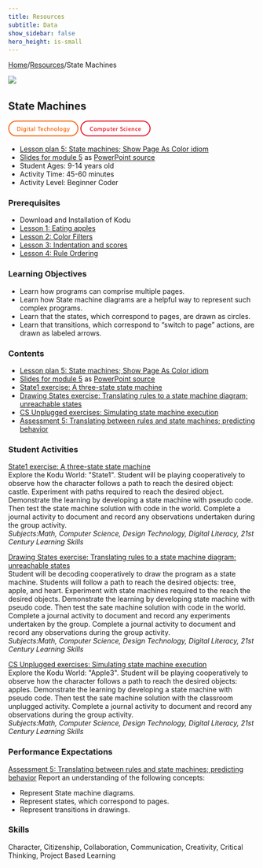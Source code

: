 ```yaml
---
title: Resources
subtitle: Data
show_sidebar: false
hero_height: is-small
---
```


[Home](..)/[Resources](.)/State Machines

[![](https://www.kodugamelab.com/API/Thumbnail?world=r9vwvpH3v0SnRRZnB69x2Q==)](https://worlds.kodugamelab.com/world/r9vwvpH3v0SnRRZnB69x2Q==)

## State Machines
![Digital Technology](dt.png) ![Computer Science](cs.png)

* [Lesson plan 5: State machines; Show Page As Color idiom](https://www.cs.cmu.edu/~dst/Kodu/Curriculum/modules/05/lesson5.pdf) 
* [Slides for module 5](https://www.cs.cmu.edu/~dst/Kodu/Curriculum/modules/05/slides5.pdf) as [PowerPoint source](https://www.cs.cmu.edu/~dst/Kodu/Curriculum/modules/05/slides5.pptx) 
* Student Ages: 9-14 years old
* Activity Time: 45-60 minutes
* Activity Level: Beginner Coder

### Prerequisites 
* Download and Installation of Kodu
* [Lesson 1: Eating apples](eating_apples)
* [Lesson 2: Color Filters](color_filters)
* [Lesson 3: Indentation and scores](indentation_and_scores)
* [Lesson 4: Rule Ordering](rule_ordering)

### Learning Objectives
* Learn how programs can comprise multiple pages.
* Learn how State machine diagrams are a helpful way to represent such complex programs.
* Learn that the states, which correspond to pages, are drawn as circles.
* Learn that transitions, which correspond to “switch to page” actions, are drawn as labeled arrows.

### Contents
* [Lesson plan 5: State machines; Show Page As Color idiom](https://www.cs.cmu.edu/~dst/Kodu/Curriculum/modules/05/lesson5.pdf) 
* [Slides for module 5](https://www.cs.cmu.edu/~dst/Kodu/Curriculum/modules/05/slides5.pdf) as [PowerPoint source](https://www.cs.cmu.edu/~dst/Kodu/Curriculum/modules/05/slides5.pptx) 
* [State1 exercise: A three-state state machine](https://www.cs.cmu.edu/~dst/Kodu/Curriculum/modules/05/05-state1.pdf)
* [Drawing States exercise: Translating rules to a state machine diagram; unreachable states](https://www.cs.cmu.edu/~dst/Kodu/Curriculum/modules/05/05-drawing.pdf)
* [CS Unplugged exercises: Simulating state machine execution](https://www.cs.cmu.edu/~dst/Kodu/Curriculum/modules/05/05-unplugged.pdf)
* [Assessment 5: Translating between rules and state machines; predicting behavior](https://www.cs.cmu.edu/~dst/Kodu/Curriculum/modules/05/questionnaire5.pdf)

### Student Activities
[State1 exercise: A three-state state machine](https://www.cs.cmu.edu/~dst/Kodu/Curriculum/modules/05/05-state1.pdf)<br>
Explore the Kodu World: "State1". Student will be playing cooperatively to observe how the character follows a path to reach the desired object: castle. Experiment with paths required to reach the desired object. Demonstrate the learning by developing a state machine with pseudo code. Then test the state machine solution with code in the world. Complete a journal activity to document and record any observations undertaken during the group activity.<br>
*Subjects:Math, Computer Science, Design Technology, Digital Literacy, 21st Century Learning Skills*

[Drawing States exercise: Translating rules to a state machine diagram; unreachable states](https://www.cs.cmu.edu/~dst/Kodu/Curriculum/modules/05/05-drawing.pdf)<br>
Student will be decoding cooperatively to draw the program as a state machine. Students will follow a path to reach the desired objects: tree, apple, and heart. Experiment with state machines required to the reach the desired objects. Demonstrate the learning by developing state machine with pseudo code. Then test the sate machine solution with code in the world. Complete a journal activity to document and record any experiments undertaken by the group. Complete a journal activity to document and record any observations during the group activity.<br>
*Subjects:Math, Computer Science, Design Technology, Digital Literacy, 21st Century Learning Skills*

[CS Unplugged exercises: Simulating state machine execution](https://www.cs.cmu.edu/~dst/Kodu/Curriculum/modules/05/05-unplugged.pdf)<br>
Explore the Kodu World: "Apple3". Student will be playing cooperatively to observe how the character follows a path to reach the desired objects: apples. Demonstrate the learning by developing a state machine with pseudo code. Then test the sate machine solution with the classroom unplugged activity. Complete a journal activity to document and record any observations during the group activity.<br>
*Subjects:Math, Computer Science, Design Technology, Digital Literacy, 21st Century Learning Skills*

### Performance Expectations
[Assessment 5: Translating between rules and state machines; predicting behavior](https://www.cs.cmu.edu/~dst/Kodu/Curriculum/modules/05/questionnaire5.pdf) Report an understanding of the following concepts: 

* Represent State machine diagrams.
* Represent states, which correspond to pages.
* Represent transitions in drawings.

### Skills
Character,
Citizenship,
Collaboration,
Communication,
Creativity,
Critical Thinking,
Project Based Learning

    